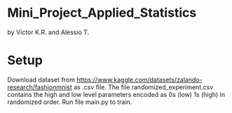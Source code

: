 # Mini_Project_Applied_Statistics
by Victor K.R. and Alessio T.

# Setup
Download dataset from https://www.kaggle.com/datasets/zalando-research/fashionmnist as .csv file.
The file randomized_experiment.csv contains the high and low level parameters encoded as 0s (low) 1s (high) in randomized order.
Run file main.py to train.
